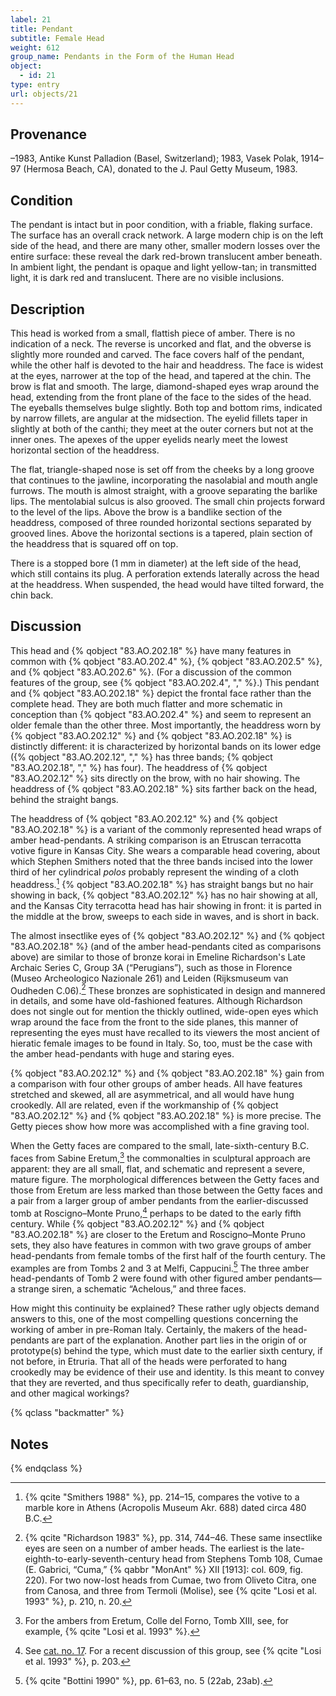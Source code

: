 ```yaml
---
label: 21
title: Pendant
subtitle: Female Head
weight: 612
group_name: Pendants in the Form of the Human Head
object:
  - id: 21
type: entry
url: objects/21
---
```


## Provenance

–1983, Antike Kunst Palladion (Basel, Switzerland); 1983, Vasek Polak, 1914–97 (Hermosa Beach, CA), donated to the J. Paul Getty Museum, 1983.

## Condition

The pendant is intact but in poor condition, with a friable, flaking surface. The surface has an overall crack network. A large modern chip is on the left side of the head, and there are many other, smaller modern losses over the entire surface: these reveal the dark red-brown translucent amber beneath. In ambient light, the pendant is opaque and light yellow-tan; in transmitted light, it is dark red and translucent. There are no visible inclusions.

## Description

This head is worked from a small, flattish piece of amber. There is no indication of a neck. The reverse is uncorked and flat, and the obverse is slightly more rounded and carved. The face covers half of the pendant, while the other half is devoted to the hair and headdress. The face is widest at the eyes, narrower at the top of the head, and tapered at the chin. The brow is flat and smooth. The large, diamond-shaped eyes wrap around the head, extending from the front plane of the face to the sides of the head. The eyeballs themselves bulge slightly. Both top and bottom rims, indicated by narrow fillets, are angular at the midsection. The eyelid fillets taper in slightly at both of the canthi; they meet at the outer corners but not at the inner ones. The apexes of the upper eyelids nearly meet the lowest horizontal section of the headdress.

The flat, triangle-shaped nose is set off from the cheeks by a long groove that continues to the jawline, incorporating the nasolabial and mouth angle furrows. The mouth is almost straight, with a groove separating the barlike lips. The mentolabial sulcus is also grooved. The small chin projects forward to the level of the lips. Above the brow is a bandlike section of the headdress, composed of three rounded horizontal sections separated by grooved lines. Above the horizontal sections is a tapered, plain section of the headdress that is squared off on top.

There is a stopped bore (1 mm in diameter) at the left side of the head, which still contains its plug. A perforation extends laterally across the head at the headdress. When suspended, the head would have tilted forward, the chin back.

## Discussion

This head and {% qobject "83.AO.202.18" %} have many features in common with {% qobject "83.AO.202.4" %}, {% qobject "83.AO.202.5" %}, and {% qobject "83.AO.202.6" %}. (For a discussion of the common features of the group, see {% qobject "83.AO.202.4", "," %}.) This pendant and {% qobject "83.AO.202.18" %} depict the frontal face rather than the complete head. They are both much flatter and more schematic in conception than {% qobject "83.AO.202.4" %} and seem to represent an older female than the other three. Most importantly, the headdress worn by {% qobject "83.AO.202.12" %} and {% qobject "83.AO.202.18" %} is distinctly different: it is characterized by horizontal bands on its lower edge ({% qobject "83.AO.202.12", "," %} has three bands; {% qobject "83.AO.202.18", "," %} has four). The headdress of {% qobject "83.AO.202.12" %} sits directly on the brow, with no hair showing. The headdress of {% qobject "83.AO.202.18" %} sits farther back on the head, behind the straight bangs.

The headdress of {% qobject "83.AO.202.12" %} and {% qobject "83.AO.202.18" %} is a variant of the commonly represented head wraps of amber head-pendants. A striking comparison is an Etruscan terracotta votive figure in Kansas City. She wears a comparable head covering, about which Stephen Smithers noted that the three bands incised into the lower third of her cylindrical *polos* probably represent the winding of a cloth headdress.[^1] {% qobject "83.AO.202.18" %} has straight bangs but no hair showing in back, {% qobject "83.AO.202.12" %} has no hair showing at all, and the Kansas City terracotta head has hair showing in front: it is parted in the middle at the brow, sweeps to each side in waves, and is short in back.

The almost insectlike eyes of {% qobject "83.AO.202.12" %} and {% qobject "83.AO.202.18" %} (and of the amber head-pendants cited as comparisons above) are similar to those of bronze korai in Emeline Richardson's Late Archaic Series C, Group 3A (“Perugians”), such as those in Florence (Museo Archeologico Nazionale 261) and Leiden (Rijksmuseum van Oudheden C.06).[^2] These bronzes are sophisticated in design and mannered in details, and some have old-fashioned features. Although Richardson does not single out for mention the thickly outlined, wide-open eyes which wrap around the face from the front to the side planes, this manner of representing the eyes must have recalled to its viewers the most ancient of hieratic female images to be found in Italy. So, too, must be the case with the amber head-pendants with huge and staring eyes.

{% qobject "83.AO.202.12" %} and {% qobject "83.AO.202.18" %} gain from a comparison with four other groups of amber heads. All have features stretched and skewed, all are asymmetrical, and all would have hung crookedly. All are related, even if the workmanship of {% qobject "83.AO.202.12" %} and {% qobject "83.AO.202.18" %} is more precise. The Getty pieces show how more was accomplished with a fine graving tool.

When the Getty faces are compared to the small, late-sixth-century B.C. faces from Sabine Eretum,[^3] the commonalties in sculptural approach are apparent: they are all small, flat, and schematic and represent a severe, mature figure. The morphological differences between the Getty faces and those from Eretum are less marked than those between the Getty faces and a pair from a larger group of amber pendants from the earlier-discussed tomb at Roscigno–Monte Pruno,[^4] perhaps to be dated to the early fifth century. While {% qobject "83.AO.202.12" %} and {% qobject "83.AO.202.18" %} are closer to the Eretum and Roscigno–Monte Pruno sets, they also have features in common with two grave groups of amber head-pendants from female tombs of the first half of the fourth century. The examples are from Tombs 2 and 3 at Melfi, Cappucini.[^5] The three amber head-pendants of Tomb 2 were found with other figured amber pendants—a strange siren, a schematic “Achelous,” and three faces.

How might this continuity be explained? These rather ugly objects demand answers to this, one of the most compelling questions concerning the working of amber in pre-Roman Italy. Certainly, the makers of the head-pendants are part of the explanation. Another part lies in the origin of or prototype(s) behind the type, which must date to the earlier sixth century, if not before, in Etruria. That all of the heads were perforated to hang crookedly may be evidence of their use and identity. Is this meant to convey that they are reverted, and thus specifically refer to death, guardianship, and other magical workings?

{% qclass "backmatter" %}
## Notes
{% endqclass %}

[^1]: {% qcite "Smithers 1988" %}, pp. 214–15, compares the votive to a marble kore in Athens (Acropolis Museum Akr. 688) dated circa 480 B.C.

[^2]: {% qcite "Richardson 1983" %}, pp. 314, 744–46. These same insectlike eyes are seen on a number of amber heads. The earliest is the late-eighth-to-early-seventh-century head from Stephens Tomb 108, Cumae (E. Gabrici, “Cuma,” {% qabbr "MonAnt" %} XII [1913]: col. 609, fig. 220). For two now-lost heads from Cumae, two from Oliveto Citra, one from Canosa, and three from Termoli (Molise), see {% qcite "Losi et al. 1993" %}, p. 210, n. 20.

[^3]: For the ambers from Eretum, Colle del Forno, Tomb XIII, see, for example, {% qcite "Losi et al. 1993" %}.

[^4]: See [cat. no. 17](/objects/17). For a recent discussion of this group, see {% qcite "Losi et al. 1993" %}, p. 203.

[^5]: {% qcite "Bottini 1990" %}, pp. 61–63, no. 5 (22ab, 23ab).
